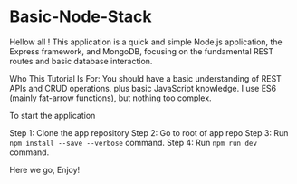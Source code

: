 # Basic-Node-Stack

Hellow all ! This application is a quick and simple Node.js application, the Express framework, and MongoDB, focusing on the fundamental REST routes and basic database interaction.

Who This Tutorial Is For: You should have a basic understanding of REST APIs and CRUD operations, plus basic JavaScript knowledge. I use ES6 (mainly fat-arrow functions), but nothing too complex.

To start the application 

Step 1: Clone the app repository
Step 2: Go to root of app repo
Step 3: Run `npm install --save --verbose` command.
Step 4: Run `npm run dev` command.

Here we go,  Enjoy!